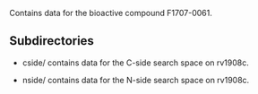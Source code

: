 Contains data for the bioactive compound F1707-0061.

## Subdirectories

- cside/ contains data for the C-side search space on rv1908c.

- nside/ contains data for the N-side search space on rv1908c.


